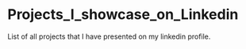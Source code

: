 # Projects_I_showcase_on_Linkedin

List of all projects that I have presented on my linkedin profile.
